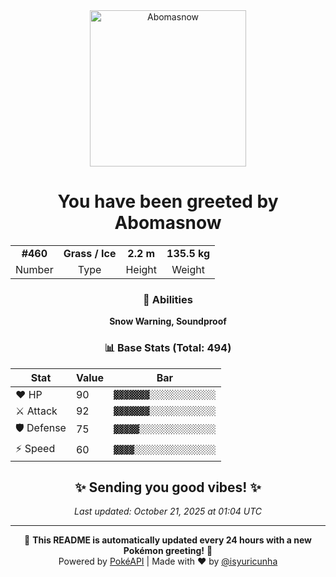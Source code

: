 <div align="center">

<img src="https://raw.githubusercontent.com/PokeAPI/sprites/master/sprites/pokemon/460.png" width="250" height="250" alt="Abomasnow">

# You have been greeted by **Abomasnow**

<table>
<tr>
<td align="center"><strong>#460</strong></td>
<td align="center"><strong>Grass / Ice</strong></td>
<td align="center"><strong>2.2 m</strong></td>
<td align="center"><strong>135.5 kg</strong></td>
</tr>
<tr>
<td align="center">Number</td>
<td align="center">Type</td>
<td align="center">Height</td>
<td align="center">Weight</td>
</tr>
</table>

### 🎯 Abilities
**Snow Warning, Soundproof**

### 📊 Base Stats (Total: 494)

| Stat | Value | Bar |
|------|-------|-----|
| ❤️ HP | 90 | `▓▓▓▓▓▓▓░░░░░░░░░░░░░` |
| ⚔️ Attack | 92 | `▓▓▓▓▓▓▓░░░░░░░░░░░░░` |
| 🛡️ Defense | 75 | `▓▓▓▓▓░░░░░░░░░░░░░░░` |
| ⚡ Speed | 60 | `▓▓▓▓░░░░░░░░░░░░░░░░` |

## ✨ Sending you good vibes! ✨

*Last updated: October 21, 2025 at 01:04 UTC*

---

🌟 **This README is automatically updated every 24 hours with a new Pokémon greeting!** 🌟<br>
Powered by [PokéAPI](https://pokeapi.co/) | Made with ❤️ by [@isyuricunha](https://github.com/isyuricunha)

</div>